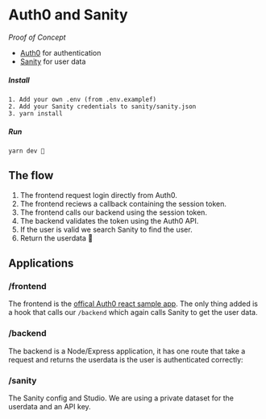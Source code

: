 # Auth0 and Sanity

_Proof of Concept_

- [Auth0](https://auth0.com) for authentication
- [Sanity](https://sanity.io) for user data

##### Install

```
1. Add your own .env (from .env.examplef)
2. Add your Sanity credentials to sanity/sanity.json
3. yarn install
```

##### Run

```
yarn dev 🚀
```

## The flow

1. The frontend request login directly from Auth0.
2. The frontend reciews a callback containing the session token.
3. The frontend calls our backend using the session token.
4. The backend validates the token using the Auth0 API.
5. If the user is valid we search Sanity to find the user.
6. Return the userdata 🎉

## Applications

### /frontend

The frontend is the [offical Auth0 react sample app](https://github.com/auth0-samples/auth0-react-samples/tree/master/01-Login). The only thing added is a hook that calls our `/backend` which again calls Sanity to get the user data.

### /backend

The backend is a Node/Express application, it has one route that take a request and returns the userdata is the user is authenticated correctly:

### /sanity

The Sanity config and Studio. We are using a private dataset for the userdata and an API key.
